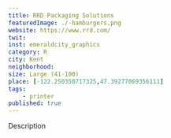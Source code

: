 ```yaml
---
title: RRD Packaging Solutions
featuredImage: ./-hamburgers.png
website: https://www.rrd.com/
twit: 
inst: emeraldcity_graphics
category: R
city: Kent
neighborhood:
size: Large (41-100)
place: [-122.250350717325,47.39277069356111]
tags:
    - printer
published: true
---
```


Description
